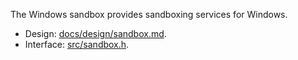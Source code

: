 The Windows sandbox provides sandboxing services for Windows.

 * Design: [docs/design/sandbox.md](../../docs/design/sandbox.md).
 * Interface: [src/sandbox.h](src/sandbox.h).
